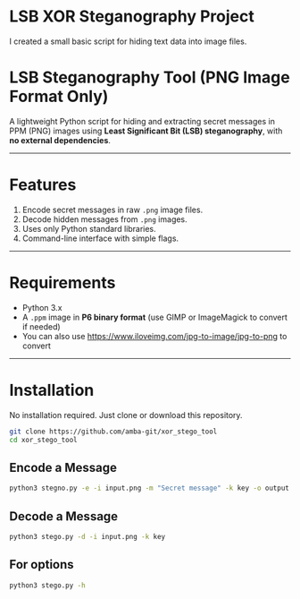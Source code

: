 # LSB XOR Steganography Project

I created a small basic script for hiding text data into image files.
# LSB Steganography Tool (PNG Image Format Only)

A lightweight Python script for hiding and extracting secret messages in PPM (PNG) images using **Least Significant Bit (LSB) steganography**, with **no external dependencies**.

---

# Features

 1. Encode secret messages in raw `.png` image files.
 2. Decode hidden messages from `.png` images.
 3. Uses only Python standard libraries.
 4. Command-line interface with simple flags.
    
---

# Requirements

- Python 3.x
- A `.ppm` image in **P6 binary format** (use GIMP or ImageMagick to convert if needed)
- You can also use https://www.iloveimg.com/jpg-to-image/jpg-to-png to convert
---

# Installation

No installation required. Just clone or download this repository.

```bash
git clone https://github.com/amba-git/xor_stego_tool
cd xor_stego_tool
```

## Encode a Message
```bash
python3 stegno.py -e -i input.png -m "Secret message" -k key -o output.png
```

## Decode a Message
```bash
python3 stego.py -d -i input.png -k key
```
## For options
```bash
python3 stego.py -h 
```
